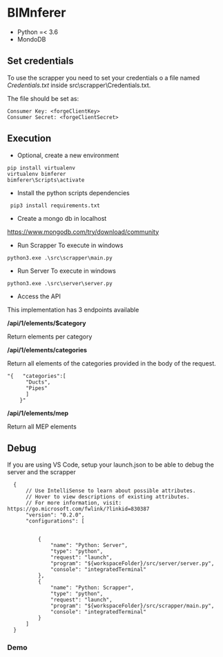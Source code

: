 # BIMnferer

* Python =< 3.6 
* MondoDB

## Set credentials

To use the scrapper you need to set your credentials o a file named *Credentials.txt* inside src\scrapper\Credentials.txt. 

The file should be set as:

```
Consumer Key: <forgeClientKey>
Consumer Secret: <forgeClientSecret>
```


## Execution

* Optional, create a new environment

```
pip install virtualenv 
virtualenv bimferer
bimferer\Scripts\activate
```

* Install the python scripts dependencies
```
 pip3 install requirements.txt
```

* Create a mongo db in localhost 

https://www.mongodb.com/try/download/community

* Run Scrapper
To execute in windows

```
python3.exe .\src\scrapper\main.py
```

* Run Server
To execute in windows

```
python3.exe .\src\server\server.py
```
* Access the API

This implementation has 3 endpoints available

**/api/1/elements/$category**

Return elements per category


**/api/1/elements/categories**

Return all elements of the categories provided in the body of the request.
``` 
"{   "categories":[
      "Ducts",
      "Pipes"
      ]
    }"
```

**/api/1/elements/mep**

Return all MEP elements


## Debug 

If you are using VS Code, setup your launch.json to be able to debug the server and the scrapper
```
  {
      // Use IntelliSense to learn about possible attributes.
      // Hover to view descriptions of existing attributes.
      // For more information, visit: https://go.microsoft.com/fwlink/?linkid=830387
      "version": "0.2.0",
      "configurations": [


          {
              "name": "Python: Server",
              "type": "python",
              "request": "launch",
              "program": "${workspaceFolder}/src/server/server.py",
              "console": "integratedTerminal"
          },
          {
              "name": "Python: Scrapper",
              "type": "python",
              "request": "launch",
              "program": "${workspaceFolder}/src/scrapper/main.py",
              "console": "integratedTerminal"
          }
      ]
  }
```

### Demo

